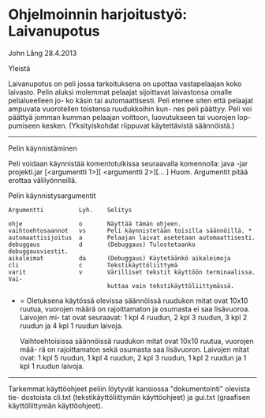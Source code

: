 Ohjelmoinnin harjoitustyö: Laivanupotus
=======================================

John Lång 28.4.2013

Yleistä

Laivanupotus on peli jossa tarkoituksena on upottaa vastapelaajan koko laivasto.
Pelin aluksi molemmat pelaajat sijoittavat laivastonsa omalle pelialueelleen jo-
ko käsin tai automaattisesti.
Peli etenee siten että pelaajat ampuvata vuorotellen toistensa ruudukkoihin kun-
nes peli päättyy.
Peli voi päättyä jomman kumman pelaajan voittoon, luovutukseen tai vuorojen lop-
pumiseen kesken. (Yksityiskohdat riippuvat käytettävistä säännöistä.)

--------------------------------------------------------------------------------

Pelin käynnistäminen

Peli voidaan käynnistää komentotulkissa seuraavalla komennolla:
    java -jar projekti.jar [<argumentti 1>][ <argumentti 2>][... <argumentti n>]
Huom. Argumentit pitää erottaa välilyönneillä.

Pelin käynnistysargumentit

    Argumentti          Lyh.    Selitys

    ohje                o       Näyttää tämän ohjeen.
    vaihtoehtosaannot   vs      Peli käynnistetään toisilla säännöillä. *
    automaattisijoitus  a       Pelaajan laivat asetetaan automaattisesti.
    debuggaus           d       (Debuggaus) Tulostetaanko debuggausviestit.
    aikaleimat          da      (Debuggaus) Käytetäänkö aikaleimoja
    cli                 c       Tekstikäyttöliittymä
    varit               v       Värilliset tekstit käyttöön terminaalissa. Vai-
                                kuttaa vain tekstikäyttöliittymässä.

* = Oletuksena käytössä olevissa säännöissä ruudukon mitat ovat 10x10 ruutua,
    vuorojen määrä on rajoittamaton ja osumasta ei saa lisävuoroa. Laivojen mi-
    tat ovat seuraavat: 1 kpl 4 ruudun, 2 kpl 3 ruudun, 3 kpl 2 ruudun ja 4 kpl
    1 ruudun laivoja.

    Vaihtoehtoisissa säännöissä ruudukon mitat ovat 10x10 ruutua, vuorojen mää-
    rä on rajoittamaton sekä osumasta saa lisävuoron. Laivojen mitat ovat:
    1 kpl 5 ruudun, 1 kpl 4 ruudun, 2 kpl 3 ruudun, 1 kpl 2 ruudun ja 1 kpl
    1 ruudun laivoja.

--------------------------------------------------------------------------------

Tarkemmat käyttöohjeet peliin löytyvät kansiossa "dokumentointi" olevista tie-
dostoista cli.txt (tekstikäyttöliittymän käyttöohjeet) ja gui.txt (graafisen
käyttöliittymän käyttöohjeet).
